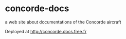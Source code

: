 # concorde-docs
a web site about documentations of the Concorde aircraft

Deployed at http://concorde.docs.free.fr